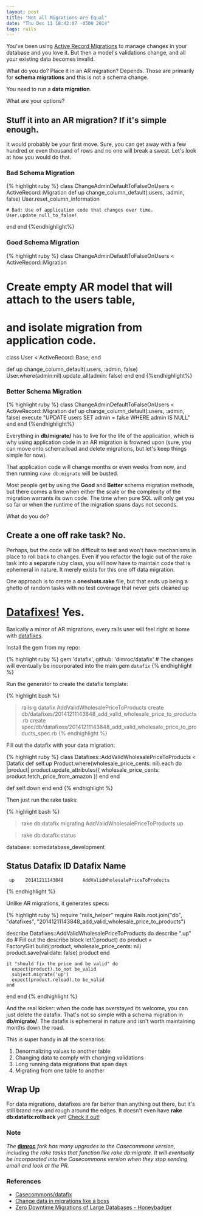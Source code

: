 ```yaml
---
layout: post
title: "Not all Migrations are Equal"
date: "Thu Dec 11 18:42:07 -0500 2014"
tags: rails
---
```


You've been using [Active Record Migrations](http://api.rubyonrails.org/classes/ActiveRecord/Migration.html) to manage changes in
your database and you love it. But then a model's validations change, and all your existing data becomes invalid.

What do you do? Place it in an AR migration? Depends. Those are primarily for **schema migrations** and this is not a schema change.

You need to run a **data migration**.

<!--more-->

What are your options?

## Stuff it into an AR migration? If it's simple enough.

It would probably be your first move. Sure, you can get away with a few hundred or even thousand of rows
and no one will break a sweat. Let's look at how you would do that.

### Bad Schema Migration

{% highlight ruby %}
class ChangeAdminDefaultToFalseOnUsers < ActiveRecord::Migration
  def up
    change_column_default(:users, :admin, false)
    User.reset_column_information

    # Bad: Use of application code that changes over time.
    User.update_null_to_false! 
  end
end
{%endhighlight%}

### Good Schema Migration

{% highlight ruby %}
class ChangeAdminDefaultToFalseOnUsers < ActiveRecord::Migration
  # Create empty AR model that will attach to the users table,
  # and isolate migration from application code.
  class User < ActiveRecord::Base; end

  def up
    change_column_default(:users, :admin, false)
    User.where(admin:nil).update_all(admin: false)
  end
end
{%endhighlight%}

### Better Schema Migration

{% highlight ruby %}
class ChangeAdminDefaultToFalseOnUsers < ActiveRecord::Migration
  def up
    change_column_default(:users, :admin, false)
    execute "UPDATE users SET admin = false WHERE admin IS NULL"
  end
end
{%endhighlight%}

Everything in **db/migrate/** has to live for the life
of the application, which is why using application code in an AR migration is frowned upon (sure, you can move onto schema:load and delete migrations, but let's keep things simple for now).

That application code will change months or even weeks from now, and then running `rake db:migrate` will be busted.

Most people get by using the **Good** and **Better** schema migration methods, but there comes a time when either the scale
or the complexity of the migration warrants its own code. The time when pure SQL will only get you so far or when the runtime of the migration
spans days not seconds.

What do you do?

## Create a one off rake task? No.

Perhaps, but the code will be difficult to test and won't have mechanisms in place to roll back to changes. Even if you refactor the logic out of
the rake task into a separate ruby class, you will now have to maintain code that is ephemeral in nature. It merely exists for this one off data migration.

One approach is to create a **oneshots.rake** file, but that ends up being a ghetto of random tasks with no test coverage that never gets cleaned up 

# [Datafixes!](https://github.com/dimroc/datafix) Yes.

Basically a mirror of AR migrations, every rails user will feel right at home with [datafixes](https://github.com/dimroc/datafix).

Install the gem from my repo:

{% highlight ruby %}
gem 'datafix', github: 'dimroc/datafix' # The changes will eventually be incorporated into the main gem `datafix`
{% endhighlight %}

Run the generator to create the datafix template:

{% highlight bash %}
> rails g datafix AddValidWholesalePriceToProducts
  create  db/datafixes/20141211143848_add_valid_wholesale_price_to_products.rb
  create  spec/db/datafixes/20141211143848_add_valid_wholesale_price_to_products_spec.rb
{% endhighlight %}

Fill out the datafix with your data migration:

{% highlight ruby %}
class Datafixes::AddValidWholesalePriceToProducts < Datafix
  def self.up
    Product.where(wholesale_price_cents: nil).each do |product|
      product.update_attributes({
        wholesale_price_cents: product.fetch_price_from_amazon
      })
    end
  end

  def self.down
  end
end
{% endhighlight %}

Then just run the rake tasks:

{% highlight bash %}
> rake db:datafix
  migrating AddValidWholesalePriceToProducts up

> rake db:datafix:status

  database: somedatabase_development

   Status   Datafix ID            Datafix Name
  --------------------------------------------------
     up    20141211143848       AddValidWholesalePriceToProducts
{% endhighlight %}

Unlike AR migrations, it generates specs:

{% highlight ruby %}
require "rails_helper"
require Rails.root.join("db", "datafixes", "20141211143848_add_valid_wholesale_price_to_products")

describe Datafixes::AddValidWholesalePriceToProducts do
  describe ".up" do
    # Fill out the describe block
    let!(:product) do
      product = FactoryGirl.build(:product, wholesale_price_cents: nil)
      product.save(validate: false)
      product
    end

    it "should fix the price and be valid" do
      expect(product).to_not be_valid
      subject.migrate('up')
      expect(product.reload).to be_valid
    end
  end
end
{% endhighlight %}

And the real kicker: when the code has overstayed its welcome, you can just delete the datafix. That's not so simple with a schema migration in **db/migrate/**. 
The datafix is ephemeral in nature and isn't worth maintaining months down the road.

This is super handy in all the scenarios:

1. Denormalizing values to another table
2. Changing data to comply with changing validations
3. Long running data migrations that span days
4. Migrating from one table to another

## Wrap Up

For data migrations, datafixes are far better than anything out there, but it's still brand new and rough around the edges. It doesn't even have
**rake db:datafix:rollback** yet! [Check it out!](https://github.com/dimroc/datafix)

### Note
*The* [**dimroc**](https://github.com/dimroc/datafix) *fork has many upgrades to the Casecommons version, including the rake tasks that function like *rake db:migrate*. It will eventually be incorporated into the Casecommons version
when they stop sending email and look at the PR.*

### References

- [Casecommons/datafix](https://github.com/Casecommons/datafix)
- [Change data in migrations like a boss](http://railsguides.net/change-data-in-migrations-like-a-boss)
- [Zero Downtime Migrations of Large Databases - Honeybadger](https://www.honeybadger.io/blog/2013/08/06/zero-downtime-migrations-of-large-databases-using-rails-postgres-and-redis)

